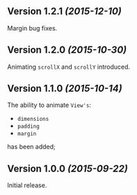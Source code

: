 Version 1.2.1 *(2015-12-10)*
----------------------------

Margin bug fixes.

Version 1.2.0 *(2015-10-30)*
----------------------------

Animating `scrollX` and `scrollY` introduced.

Version 1.1.0 *(2015-10-14)*
----------------------------

The ability to animate `View's`:

 * `dimensions`
 * `padding`
 * `margin`
 
has been added;

Version 1.0.0 *(2015-09-22)*
----------------------------

Initial release.